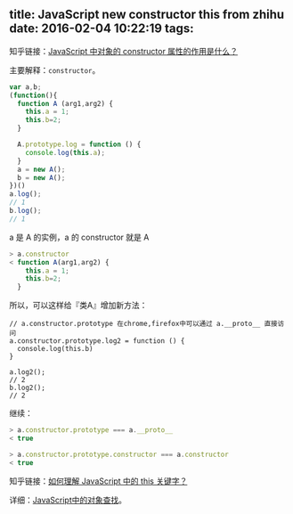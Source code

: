 title: JavaScript new constructor this from zhihu
date: 2016-02-04 10:22:19
tags:
---

知乎链接：[JavaScript 中对象的 constructor 属性的作用是什么？](https://www.zhihu.com/question/19951896)

主要解释：`constructor`。

```js
var a,b;
(function(){
  function A (arg1,arg2) {
    this.a = 1;
    this.b=2; 
  }

  A.prototype.log = function () {
    console.log(this.a);
  }
  a = new A();
  b = new A();
})()
a.log();
// 1
b.log();
// 1
```

a 是 A 的实例，a 的 constructor 就是 A

```js
> a.constructor
< function A(arg1,arg2) {
    this.a = 1;
    this.b=2; 
  }
```

所以，可以这样给『类A』增加新方法：

```
// a.constructor.prototype 在chrome,firefox中可以通过 a.__proto__ 直接访问
a.constructor.prototype.log2 = function () {
  console.log(this.b)
}

a.log2();
// 2
b.log2();
// 2
```

继续：

```js
> a.constructor.prototype === a.__proto__
< true
```

```js
> a.constructor.prototype.constructor === a.constructor
< true
```

知乎链接：[如何理解 JavaScript 中的 this 关键字？](https://www.zhihu.com/question/19636194)

详细：[JavaScript中的对象查找](http://otakustay.com/object-lookup-in-javascript/)。




